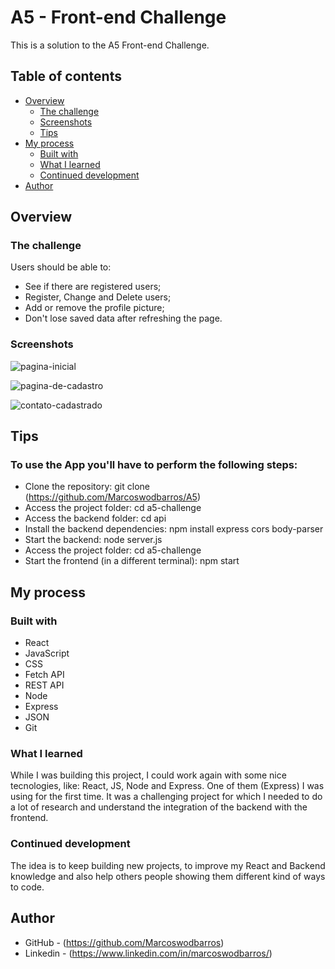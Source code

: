 # A5 - Front-end Challenge

This is a solution to the A5 Front-end Challenge.

## Table of contents

- [Overview](#overview)
  - [The challenge](#the-challenge)
  - [Screenshots](#screenshots)
  - [Tips](#links)
- [My process](#my-process)
  - [Built with](#built-with)
  - [What I learned](#what-i-learned)
  - [Continued development](#continued-development)
- [Author](#author)



## Overview

### The challenge

Users should be able to:

- See if there are registered users;
- Register, Change and Delete users;
- Add or remove the profile picture;
- Don't lose saved data after refreshing the page.


### Screenshots

![pagina-inicial](https://github.com/user-attachments/assets/d12441c6-8fe8-452c-80bf-0c0fcda3a5e8)

![pagina-de-cadastro](https://github.com/user-attachments/assets/0f9772c6-829f-41c6-89dc-1b24278671fd)

![contato-cadastrado](https://github.com/user-attachments/assets/144ad287-d8c8-40a6-a91d-56576d856dc0)



## Tips

### To use the App you'll have to perform the following steps:

- Clone the repository: git clone (https://github.com/Marcoswodbarros/A5)
- Access the project folder: cd a5-challenge
- Access the backend folder: cd api
- Install the backend dependencies: npm install express cors body-parser
- Start the backend: node server.js
- Access the project folder: cd a5-challenge
- Start the frontend (in a different terminal): npm start



## My process

### Built with

- React
- JavaScript
- CSS
- Fetch API
- REST API
- Node
- Express
- JSON
- Git
  

### What I learned

While I was building this project, I could work again with some nice tecnologies, like: React, JS, Node and Express. One of them (Express) I was using for the first time.
It was a challenging project for which I needed to do a lot of research and understand the integration of the backend with the frontend.


### Continued development

The idea is to keep building new projects, to improve my React and Backend knowledge and also help others people showing them different kind of ways to code.



## Author

- GitHub - (https://github.com/Marcoswodbarros)
- Linkedin - (https://www.linkedin.com/in/marcoswodbarros/)
